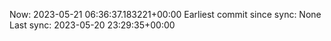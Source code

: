 Now: 2023-05-21 06:36:37.183221+00:00 Earliest commit since sync: None Last sync: 2023-05-20 23:29:35+00:00
